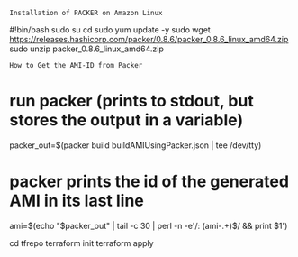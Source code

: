 ~~~~~~~~~~~~~~~~~~~~~~~~~~~~~~~~~~~~~~~
Installation of PACKER on Amazon Linux
~~~~~~~~~~~~~~~~~~~~~~~~~~~~~~~~~~~~~~~
#!bin/bash
sudo su
cd
sudo yum update -y
sudo wget https://releases.hashicorp.com/packer/0.8.6/packer_0.8.6_linux_amd64.zip
sudo unzip packer_0.8.6_linux_amd64.zip


~~~~~~~~~~~~~~~~~~~~~~~~~~~~~~~~~
How to Get the AMI-ID from Packer
~~~~~~~~~~~~~~~~~~~~~~~~~~~~~~~~~
# run packer (prints to stdout, but stores the output in a variable)
packer_out=$(packer build buildAMIUsingPacker.json | tee /dev/tty)

# packer prints the id of the generated AMI in its last line
ami=$(echo "$packer_out" | tail -c 30 | perl -n -e'/: (ami-.+)$/ && print $1')

cd tfrepo
terraform init
terraform apply
